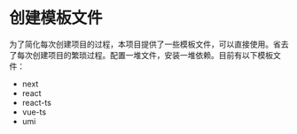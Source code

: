# 创建模板文件

为了简化每次创建项目的过程，本项目提供了一些模板文件，可以直接使用。省去了每次创建项目的繁琐过程。配置一堆文件，安装一堆依赖。目前有以下模板文件：
- next
- react
- react-ts
- vue-ts
- umi